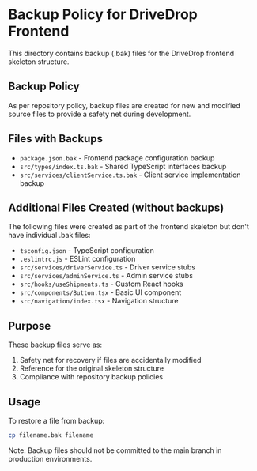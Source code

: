 # Backup Policy for DriveDrop Frontend

This directory contains backup (.bak) files for the DriveDrop frontend skeleton structure.

## Backup Policy

As per repository policy, backup files are created for new and modified source files to provide a safety net during development.

## Files with Backups

- `package.json.bak` - Frontend package configuration backup
- `src/types/index.ts.bak` - Shared TypeScript interfaces backup  
- `src/services/clientService.ts.bak` - Client service implementation backup

## Additional Files Created (without backups)

The following files were created as part of the frontend skeleton but don't have individual .bak files:

- `tsconfig.json` - TypeScript configuration
- `.eslintrc.js` - ESLint configuration  
- `src/services/driverService.ts` - Driver service stubs
- `src/services/adminService.ts` - Admin service stubs
- `src/hooks/useShipments.ts` - Custom React hooks
- `src/components/Button.tsx` - Basic UI component
- `src/navigation/index.tsx` - Navigation structure

## Purpose

These backup files serve as:
1. Safety net for recovery if files are accidentally modified
2. Reference for the original skeleton structure
3. Compliance with repository backup policies

## Usage

To restore a file from backup:
```bash
cp filename.bak filename
```

Note: Backup files should not be committed to the main branch in production environments.